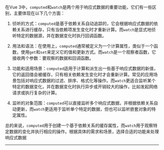 
在Vue 3中，`computed`和`watch`是两个用于响应式数据的重要功能，它们有一些区别，主要体现在以下几个方面：

1.  侦听的方式：`computed`是基于依赖关系自动追踪的，它会根据响应式数据的依赖关系进行缓存，只有当依赖项发生变化时才重新计算。而`watch`是显式地侦听特定的数据源，并在数据变化时执行回调函数。
    
2.  用法和语法：在使用上，`computed`通常被定义为一个计算属性，类似于一个函数，使用`get`和`set`来定义它的值和更新方式。而`watch`是一个观察者函数，它接收两个参数：要观察的数据和回调函数。
    
3.  功能和适用场景：`computed`适用于计算和派生出一些基于响应式数据的新值，它的返回值会被缓存，只有相关依赖发生变化时才会重新计算。常见的应用场景包括对响应式数据的过滤、排序、格式化等操作。而`watch`更适合监听某个特定的数据变化，并在数据变化时执行异步或开销较大的操作，比如发起网络请求或执行复杂的计算。
    
4.  监听的对象范围：`computed`可以直接监听多个响应式数据，并根据依赖关系自动更新，而`watch`更适用于监听单个特定的数据，但也可以监听嵌套对象的特定属性。
    

总的来说，`computed`用于创建一个基于依赖关系的缓存属性，而`watch`用于观察特定数据的变化并执行相应的操作。根据具体的需求和场景，选择合适的功能来处理响应式数据 

---

